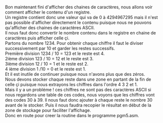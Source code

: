 Bon maintenant fini d'afficher des chaines de caractères, nous allons voir comment afficher le contenu d'un registre.<br>
Un registre contient donc une valeur qui va de 0 à 4294967295 mais il n'est pas possible d'afficher directement le contenu puisque nous ne pouvons qu'afficher des chaines de caractères ASCII. <br>
Il nous faut donc convertir le nombre contenu dans le registre en chaine de caractères puis afficher celle çi.<br>
Partons du nombre 1234. Pour obtenir chaque chiffre il faut le diviser successivement par 10 et garder les restes successifs. <br>
Première division 1234 / 10 = 123 et le reste est 4. <br>
2ième division 123 / 10 = 12 et le reste est 3. <br>
3ième division 12 / 10 = 1 et le reste est 2. <br>
4 ième division 1 /10  = 0 et le reste est 1. <br>
Et il est inutile de continuer puisque nous n'avons plus que des zéros. <br>
Nous devons stocker chaque reste dans une zone en partant de la fin de celle çi puisque nous extrayons les chiffres dans l'ordre 4 3 2 et 1.<br>
Mais il y a un probléme ! ces chiffres ne sont pas des caractères ASCII si nous regardons une table de ces codes, nous voyons que les chiffres vont des codes 30 à 39. Il nous faut donc ajouter à chaque reste le nombre 30 avant de le stocker.
Puis il nous faudra recopier le résultat en début de la zone de stockage pour faciliter l'affichage. <br>
Donc en route pour creer la routine dans le programme pgm5.asm. 
